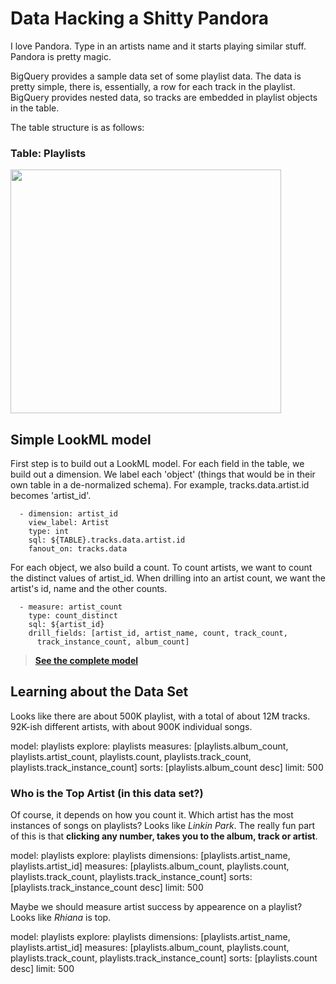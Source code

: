 # Data Hacking a Shitty Pandora

I love Pandora.  Type in an artists name and it starts playing similar stuff.  Pandora is pretty magic.

BigQuery provides a sample data set of some playlist data.  The data is pretty simple, there is, essentially, a row for each track in the playlist.  BigQuery provides nested data, so tracks are embedded in playlist objects in the table.  

The table structure is as follows:

### Table: Playlists
<img src="https://discourse.looker.com/uploads/default/original/2X/c/c549f9f91a9dd1fff6e01af0ef5a37e07d72af2f.png" width="433" height="390">

## Simple LookML model

First step is to build out a LookML model.  For each field in the table, we build out a dimension.  We label each 'object' (things that would be in their own table in a de-normalized schema).  For example, tracks.data.artist.id becomes 'artist_id'.  

```
  - dimension: artist_id
    view_label: Artist
    type: int
    sql: ${TABLE}.tracks.data.artist.id
    fanout_on: tracks.data
```

For each object, we also build a count.  To count artists, we want to count the distinct values of artist_id.  When drilling into an artist count, we want the artist's id, name and the other counts.

```
  - measure: artist_count
    type: count_distinct
    sql: ${artist_id}
    drill_fields: [artist_id, artist_name, count, track_count,
      track_instance_count, album_count]
```

>**[See the complete model](https://learn.looker.com/projects/playlists/files/playlists.view.lookml)**

## Learning about the Data Set

Looks like there are about 500K playlist, with a total of about 12M tracks.  92K-ish different artists, with about 900K individual songs.

<look>
  model: playlists
  explore: playlists
  measures: [playlists.album_count, playlists.artist_count, playlists.count, playlists.track_count,
    playlists.track_instance_count]
  sorts: [playlists.album_count desc]
  limit: 500
</look>

### Who is the Top Artist (in this data set?)

Of course, it depends on how you count it.  Which artist has the most instances of songs on playlists?  Looks like *Linkin Park*.  The really fun part of this is that **clicking any number, takes you to the album, track or artist**.

<look height="300">
  model: playlists
  explore: playlists
  dimensions: [playlists.artist_name, playlists.artist_id]
  measures: [playlists.album_count, playlists.count, playlists.track_count, playlists.track_instance_count]
  sorts: [playlists.track_instance_count desc]
  limit: 500
</look>

Maybe we should measure artist success by appearence on a playlist?  Looks like *Rhiana* is top.

<look height="300">
  model: playlists
  explore: playlists
  dimensions: [playlists.artist_name, playlists.artist_id]
  measures: [playlists.album_count, playlists.count, playlists.track_count, playlists.track_instance_count]
  sorts: [playlists.count desc]
  limit: 500
</look>



